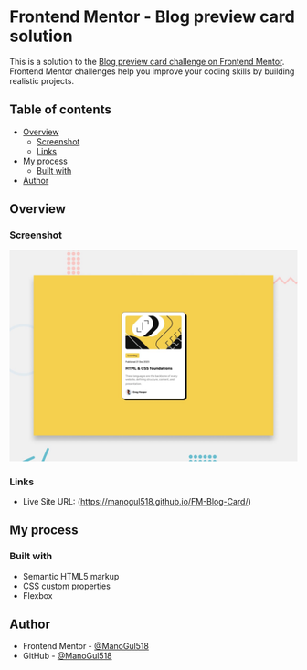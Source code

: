 # Frontend Mentor - Blog preview card solution

This is a solution to the [Blog preview card challenge on Frontend Mentor](https://www.frontendmentor.io/challenges/blog-preview-card-ckPaj01IcS). Frontend Mentor challenges help you improve your coding skills by building realistic projects. 

## Table of contents

- [Overview](#overview)
  - [Screenshot](#screenshot)
  - [Links](#links)
- [My process](#my-process)
  - [Built with](#built-with)
- [Author](#author)

## Overview

### Screenshot

![](preview.jpg)

### Links

- Live Site URL: (https://manogul518.github.io/FM-Blog-Card/)

## My process

### Built with

- Semantic HTML5 markup
- CSS custom properties
- Flexbox


## Author

- Frontend Mentor - [@ManoGul518](https://www.frontendmentor.io/profile/ManoGul518)
- GitHub - [@ManoGul518](https://github.com/ManoGul518)
